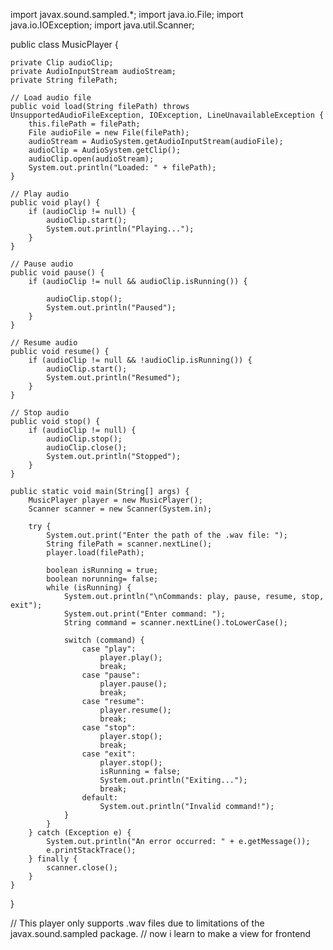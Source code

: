 import javax.sound.sampled.*;
import java.io.File;
import java.io.IOException;
import java.util.Scanner;

public class MusicPlayer {

    private Clip audioClip;
    private AudioInputStream audioStream;
    private String filePath;

    // Load audio file
    public void load(String filePath) throws UnsupportedAudioFileException, IOException, LineUnavailableException {
        this.filePath = filePath;
        File audioFile = new File(filePath);
        audioStream = AudioSystem.getAudioInputStream(audioFile);
        audioClip = AudioSystem.getClip();
        audioClip.open(audioStream);
        System.out.println("Loaded: " + filePath);
    }

    // Play audio
    public void play() {
        if (audioClip != null) {
            audioClip.start();
            System.out.println("Playing...");
        }
    }

    // Pause audio
    public void pause() {
        if (audioClip != null && audioClip.isRunning()) {

            audioClip.stop();
            System.out.println("Paused");
        }
    }

    // Resume audio
    public void resume() {
        if (audioClip != null && !audioClip.isRunning()) {
            audioClip.start();
            System.out.println("Resumed");
        }
    }

    // Stop audio
    public void stop() {
        if (audioClip != null) {
            audioClip.stop();
            audioClip.close();
            System.out.println("Stopped");
        }
    }

    public static void main(String[] args) {
        MusicPlayer player = new MusicPlayer();
        Scanner scanner = new Scanner(System.in);

        try {
            System.out.print("Enter the path of the .wav file: ");
            String filePath = scanner.nextLine();
            player.load(filePath);

            boolean isRunning = true;
            boolean norunning= false;
            while (isRunning) {
                System.out.println("\nCommands: play, pause, resume, stop, exit");
                System.out.print("Enter command: ");
                String command = scanner.nextLine().toLowerCase();

                switch (command) {
                    case "play":
                        player.play();
                        break;
                    case "pause":
                        player.pause();
                        break;
                    case "resume":
                        player.resume();
                        break;
                    case "stop":
                        player.stop();
                        break;
                    case "exit":
                        player.stop();
                        isRunning = false;
                        System.out.println("Exiting...");
                        break;
                    default:
                        System.out.println("Invalid command!");
                }
            }
        } catch (Exception e) {
            System.out.println("An error occurred: " + e.getMessage());
            e.printStackTrace();
        } finally {
            scanner.close();
        }
    }
}

// This player only supports .wav files due to limitations of the javax.sound.sampled package.
// now i learn to make a view for frontend

